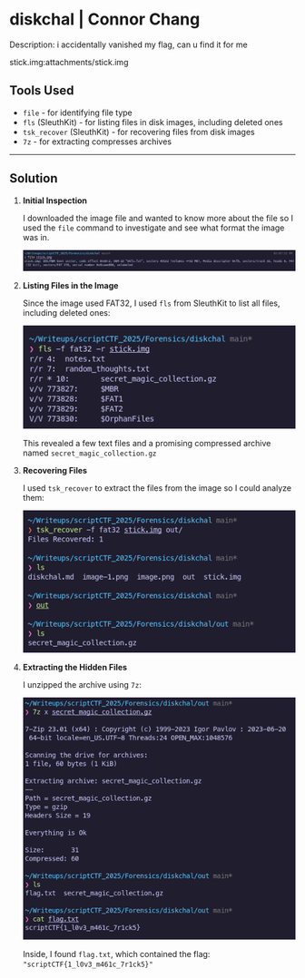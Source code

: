 # diskchal | Connor Chang

Description: i accidentally vanished my flag, can u find it for me

stick.img:attachments/stick.img

## Tools Used
- `file` - for identifying file type
- `fls` (SleuthKit) - for listing files in disk images, including deleted ones
- `tsk_recover` (SleuthKit) - for recovering files from disk images
- `7z` - for extracting compresses archives 

---

## Solution
1. **Initial Inspection**
    
    I downloaded the image file and wanted to know more about the file so I used the `file` command to
    investigate and see what format the image was in.

    ![Output](image.png)

2. **Listing Files in the Image**  
   
   Since the image used FAT32, I used `fls` from SleuthKit to list all files, including deleted ones:

   ![Output](image-1.png)

   This revealed a few text files and a promising compressed archive named `secret_magic_collection.gz`

3. **Recovering Files**

    I used `tsk_recover` to extract the files from the image so I could analyze them:

    ![Output](image-2.png)    

4. **Extracting the Hidden Files**

    I unzipped the archive using `7z`:

    ![Output](image-3.png)

    Inside, I found `flag.txt`, which contained the flag:
    `"scriptCTF{1_l0v3_m461c_7r1ck5}"`
   